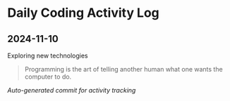 # Daily Coding Activity Log

## 2024-11-10

Exploring new technologies

> Programming is the art of telling another human what one wants the computer to do.

*Auto-generated commit for activity tracking*
